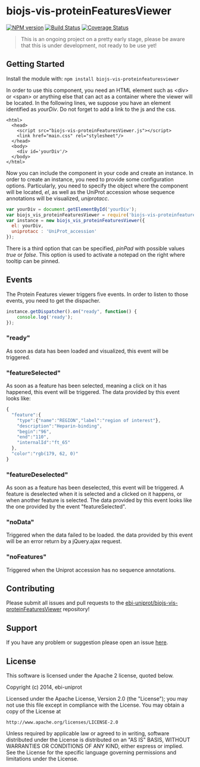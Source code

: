 # biojs-vis-proteinFeaturesViewer

[![NPM version](http://img.shields.io/npm/v/biojs-vis-proteinfeaturesviewer.svg)](https://www.npmjs.org/package/biojs-vis-proteinfeaturesviewer)
[![Build Status](https://secure.travis-ci.org/ebi-uniprot/biojs-vis-proteinFeaturesViewer.png?branch=master)](http://travis-ci.org/ebi-uniprot/biojs-vis-proteinFeaturesViewer)
[![Coverage Status](https://img.shields.io/coveralls/ebi-github/biojs-vis-proteinFeaturesViewer.svg)](https://coveralls.io/r/ebi-uniprot/biojs-vis-proteinFeaturesViewer)

> This is an ongoing project on a pretty early stage, please be aware that this is under development, not ready to be use yet!

## Getting Started
Install the module with: `npm install biojs-vis-proteinfeaturesviewer`

In order to use this component, you need an HTML element such as <div\> or <span\> or anything else that can act as a container where the viewer will be located. In the following lines, we suppose you have an element identified as *yourDiv*. Do not forget to add a link to the js and the css.

```
<html>
  <head>
    <script src="biojs-vis-proteinFeaturesViewer.js"></script>
    <link href="main.css" rel="stylesheet"/>
  </head>
  <body>
    <div id='yourDiv'/>
  </body>
</html>
```

Now you can include the component in your code and create an instance. In order to create an instance, you need to provide some configuration options. Particularly, you need to specify the object where the component will be located, *el*, as well as the UniProt accession whose sequence annotations will be visualized, *uniprotacc*. 
```javascript
var yourDiv = document.getElementById('yourDiv');
var biojs_vis_proteinFeaturesViewer = require('biojs-vis-proteinfeaturesviewer');
var instance = new biojs_vis_proteinFeaturesViewer({
  el: yourDiv, 
  uniprotacc : 'UniProt_accession'
});
```

There is a third option that can be specified, *pinPad* with possible values *true* or *false*. This option is used to activate a notepad on the right where tooltip can be pinned.

## Events
The Protein Features viewer triggers five events. In order to listen to those events, you need to get the dispacher.

```javascript
instance.getDispatcher().on("ready", function() {
    console.log('ready');
});
``` 

### "ready"
As soon as data has been loaded and visualized, this event will be triggered.

### "featureSelected"
As soon as a feature has been selected, meaning a click on it has happened, this event will be triggered. The data provided by this event looks like:
```javascript
{
  "feature":{
    "type":{"name":"REGION","label":"region of interest"},
    "description":"Heparin-binding",
    "begin":"96",
    "end":"110",
    "internalId":"ft_65"
  },
  "color":"rgb(179, 62, 0)"
}
```

### "featureDeselected"
As soon as a feature has been deselected, this event will be triggered. A feature is deselected when it is selected and a clicked on it happens, or when another feature is selected. The data provided by this event looks like the one provided by the event "featureSelected".

### "noData"
Triggered when the data failed to be loaded. the data provided by this event will be an error return by a jQuery.ajax request.

### "noFeatures"
Triggered when the Uniprot accession has no sequence annotations.

## Contributing
Please submit all issues and pull requests to the [ebi-uniprot/biojs-vis-proteinFeaturesViewer](http://github.com/ebi-uniprot/biojs-vis-proteinFeaturesViewer) repository!

## Support
If you have any problem or suggestion please open an issue [here](https://github.com/ebi-uniprot/biojs-vis-proteinFeaturesViewer/issues).

## License 
This software is licensed under the Apache 2 license, quoted below.

Copyright (c) 2014, ebi-uniprot

Licensed under the Apache License, Version 2.0 (the "License"); you may not
use this file except in compliance with the License. You may obtain a copy of
the License at

    http://www.apache.org/licenses/LICENSE-2.0

Unless required by applicable law or agreed to in writing, software
distributed under the License is distributed on an "AS IS" BASIS, WITHOUT
WARRANTIES OR CONDITIONS OF ANY KIND, either express or implied. See the
License for the specific language governing permissions and limitations under
the License.
